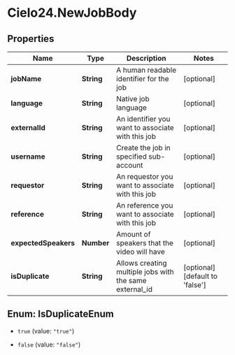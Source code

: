 # Cielo24.NewJobBody

## Properties

Name | Type | Description | Notes
------------ | ------------- | ------------- | -------------
**jobName** | **String** | A human readable identifier for the job | [optional] 
**language** | **String** | Native job language | [optional] 
**externalId** | **String** | An identifier you want to associate with this job | [optional] 
**username** | **String** | Create the job in specified sub-account | [optional] 
**requestor** | **String** | An requestor you want to associate with this job | [optional] 
**reference** | **String** | An reference you want to associate with this job | [optional] 
**expectedSpeakers** | **Number** | Amount of speakers that the video will have | [optional] 
**isDuplicate** | **String** | Allows creating multiple jobs with the same external_id | [optional] [default to &#39;false&#39;]



## Enum: IsDuplicateEnum


* `true` (value: `"true"`)

* `false` (value: `"false"`)




